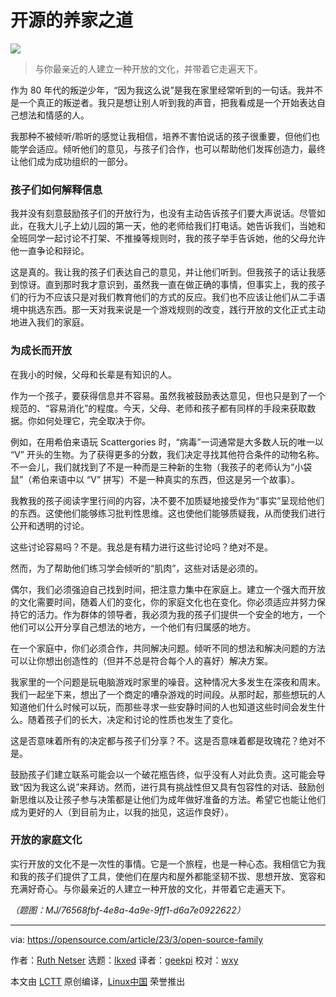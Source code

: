 [#]: subject: "The open source way of raising a family"
[#]: via: "https://opensource.com/article/23/3/open-source-family"
[#]: author: "Ruth Netser https://opensource.com/users/rnetser1"
[#]: collector: "lkxed"
[#]: translator: "geekpi"
[#]: reviewer: "wxy"
[#]: publisher: "wxy"
[#]: url: "https://linux.cn/article-15909-1.html"

开源的养家之道
======

![][0]

> 与你最亲近的人建立一种开放的文化，并带着它走遍天下。

作为 80 年代的叛逆少年，“因为我这么说”是我在家里经常听到的一句话。我并不是一个真正的叛逆者。我只是想让别人听到我的声音，把我看成是一个开始表达自己想法和情感的人。

我那种不被倾听/聆听的感觉让我相信，培养不害怕说话的孩子很重要，但他们也能学会适应。倾听他们的意见，与孩子们合作，也可以帮助他们发挥创造力，最终让他们成为成功组织的一部分。

### 孩子们如何解释信息

我并没有刻意鼓励孩子们的开放行为，也没有主动告诉孩子们要大声说话。尽管如此，在我大儿子上幼儿园的第一天，他的老师给我们打电话。她告诉我们，当她和全班同学一起讨论不打架、不推搡等规则时，我的孩子举手告诉她，他的父母允许他一直争论和辩论。

这是真的。我让我的孩子们表达自己的意见，并让他们听到。但我孩子的话让我感到惊讶。直到那时我才意识到，虽然我一直在做正确的事情，但事实上，我的孩子们的行为不应该只是对我们教育他们的方式的反应。我们也不应该让他们从二手语境中挑选东西。那一天对我来说是一个游戏规则的改变，践行开放的文化正式主动地进入我们的家庭。

### 为成长而开放

在我小的时候，父母和长辈是有知识的人。

作为一个孩子，要获得信息并不容易。虽然我被鼓励表达意见，但也只是到了一个规范的、“容易消化”的程度。今天，父母、老师和孩子都有同样的手段来获取数据。你如何处理它，完全取决于你。

例如，在用希伯来语玩 Scattergories 时，“病毒”一词通常是大多数人玩的唯一以 “V” 开头的生物。为了获得更多的分数，我们决定寻找其他符合条件的动物名称。不一会儿，我们就找到了不是一种而是三种新的生物（我孩子的老师认为“小袋鼠”（希伯来语中以 “V” 拼写）不是一种真实的东西，但这是另一个故事）。

我教我的孩子阅读字里行间的内容，决不要不加质疑地接受作为“事实”呈现给他们的东西。这使他们能够练习批判性思维。这也使他们能够质疑我，从而使我们进行公开和透明的讨论。

这些讨论容易吗？不是。我总是有精力进行这些讨论吗？绝对不是。

然而，为了帮助他们练习学会倾听的“肌肉”，这些对话是必须的。

偶尔，我们必须强迫自己找到时间，把注意力集中在家庭上。建立一个强大而开放的文化需要时间，随着人们的变化，你的家庭文化也在变化。你必须适应并努力保持它的活力。作为群体的领导者，我必须为我的孩子们提供一个安全的地方，一个他们可以公开分享自己想法的地方，一个他们有归属感的地方。

在一个家庭中，你们必须合作，共同解决问题。倾听不同的想法和解决问题的方法可以让你想出创造性的（但并不总是符合每个人的喜好）解决方案。

我家里的一个问题是玩电脑游戏时家里的噪音。这种情况大多发生在深夜和周末。我们一起坐下来，想出了一个商定的嘈杂游戏的时间段。从那时起，那些想玩的人知道他们什么时候可以玩，而那些寻求一些安静时间的人也知道这些时间会发生什么。随着孩子们的长大，决定和讨论的性质也发生了变化。

这是否意味着所有的决定都与孩子们分享？不。这是否意味着都是玫瑰花？绝对不是。

鼓励孩子们建立联系可能会以一个破花瓶告终，似乎没有人对此负责。这可能会导致“因为我这么说”来拜访。然而，进行具有挑战性但又具有包容性的对话、鼓励创新思维以及让孩子参与决策都是让他们为成年做好准备的方法。希望它也能让他们成为更好的人（到目前为止，以我的拙见，这运作良好）。

### 开放的家庭文化

实行开放的文化不是一次性的事情。它是一个旅程，也是一种心态。我相信它为我和我的孩子们提供了工具，使他们在屋内和屋外都能坚韧不拔、思想开放、宽容和充满好奇心。与你最亲近的人建立一种开放的文化，并带着它走遍天下。

*（题图：MJ/76568fbf-4e8a-4a9e-9ff1-d6a7e0922622）*

--------------------------------------------------------------------------------

via: https://opensource.com/article/23/3/open-source-family

作者：[Ruth Netser][a]
选题：[lkxed][b]
译者：[geekpi](https://github.com/geekpi)
校对：[wxy](https://github.com/wxy)

本文由 [LCTT](https://github.com/LCTT/TranslateProject) 原创编译，[Linux中国](https://linux.cn/) 荣誉推出

[a]: https://opensource.com/users/rnetser1
[b]: https://github.com/lkxed/
[0]: https://img.linux.net.cn/data/attachment/album/202306/15/170832t7yflsv0t2vy5z2v.jpg